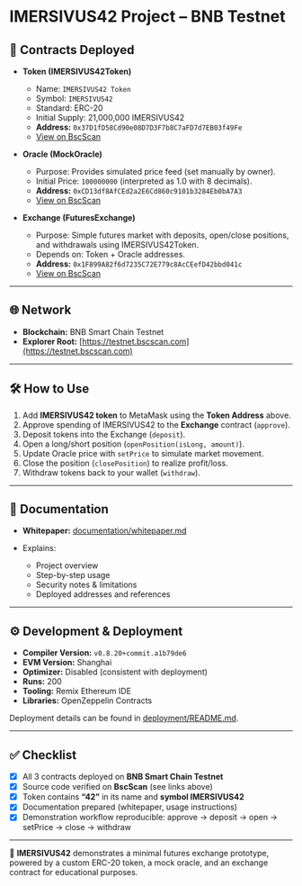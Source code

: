 # IMERSIVUS42 Project – BNB Testnet

## 📌 Contracts Deployed

* **Token (IMERSIVUS42Token)**

  * Name: `IMERSIVUS42 Token`
  * Symbol: `IMERSIVUS42`
  * Standard: ERC-20
  * Initial Supply: 21,000,000 IMERSIVUS42
  * **Address:** `0x37D1fD58Cd90e08D7D3F7b8C7aFD7d7EB03f49Fe`
  * [View on BscScan](https://testnet.bscscan.com/address/0x37D1fD58Cd90e08D7D3F7b8C7aFD7d7EB03f49Fe#code)

* **Oracle (MockOracle)**

  * Purpose: Provides simulated price feed (set manually by owner).
  * Initial Price: `100000000` (interpreted as 1.0 with 8 decimals).
  * **Address:** `0xCD13df8AfCEd2a2E6Cd860c9101b3284Eb0bA7A3`
  * [View on BscScan](https://testnet.bscscan.com/address/0xCD13df8AfCEd2a2E6Cd860c9101b3284Eb0bA7A3#code)

* **Exchange (FuturesExchange)**

  * Purpose: Simple futures market with deposits, open/close positions, and withdrawals using IMERSIVUS42Token.
  * Depends on: Token + Oracle addresses.
  * **Address:** `0x1F899A82f6d7235C72E779c8AcCEefD42bbd041c`
  * [View on BscScan](https://testnet.bscscan.com/address/0x1F899A82f6d7235C72E779c8AcCEefD42bbd041c#code)

---

## 🌐 Network

* **Blockchain:** BNB Smart Chain Testnet
* **Explorer Root:** [https://testnet.bscscan.com](https://testnet.bscscan.com)

---

## 🛠 How to Use

1. Add **IMERSIVUS42 token** to MetaMask using the **Token Address** above.
2. Approve spending of IMERSIVUS42 to the **Exchange** contract (`approve`).
3. Deposit tokens into the Exchange (`deposit`).
4. Open a long/short position (`openPosition(isLong, amount)`).
5. Update Oracle price with `setPrice` to simulate market movement.
6. Close the position (`closePosition`) to realize profit/loss.
7. Withdraw tokens back to your wallet (`withdraw`).

---

## 📖 Documentation

* **Whitepaper:** [documentation/whitepaper.md](documentation/whitepaper.md)
* Explains:

  * Project overview
  * Step-by-step usage
  * Security notes & limitations
  * Deployed addresses and references

---

## ⚙️ Development & Deployment

* **Compiler Version:** `v0.8.20+commit.a1b79de6`
* **EVM Version:** Shanghai
* **Optimizer:** Disabled (consistent with deployment)
* **Runs:** 200
* **Tooling:** Remix Ethereum IDE
* **Libraries:** OpenZeppelin Contracts

Deployment details can be found in [deployment/README.md](deployment/README.md).

---

## ✅ Checklist

* [x] All 3 contracts deployed on **BNB Smart Chain Testnet**
* [x] Source code verified on **BscScan** (see links above)
* [x] Token contains **“42”** in its name and **symbol IMERSIVUS42**
* [x] Documentation prepared (whitepaper, usage instructions)
* [x] Demonstration workflow reproducible: approve → deposit → open → setPrice → close → withdraw

---

🚀 **IMERSIVUS42** demonstrates a minimal futures exchange prototype, powered by a custom ERC-20 token, a mock oracle, and an exchange contract for educational purposes.
